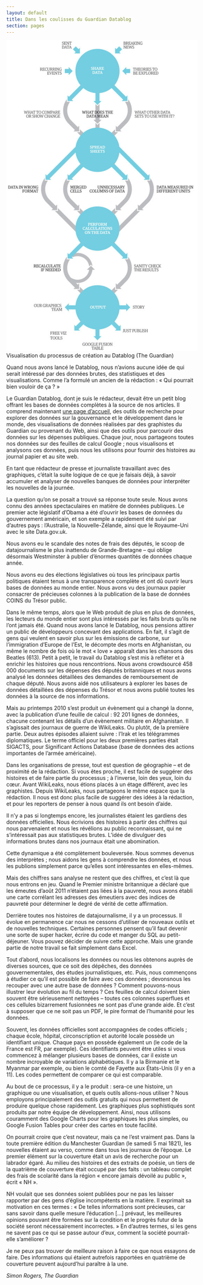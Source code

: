 ```yaml
---
layout: default
title: Dans les coulisses du Guardian Datablog
section: pages
---
```


<div id="FIG026" class="imageblock">
<div class="content">
<img alt="Visualisation du processus de création au Datablog" src="../figs/incoming/02-ZZ.jpg"></div>
<div class="title">Visualisation du processus de création au Datablog (The Guardian)</div>
</div>

Quand nous avons lancé le Datablog, nous n’avions aucune idée de qui serait intéressé par des données brutes, des statistiques et des visualisations. Comme l’a formulé un ancien de la rédaction : « Qui pourrait bien vouloir de ça ? »

Le Guardian Datablog, dont je suis le rédacteur, devait être un petit blog offrant les bases de données complètes à la source de nos articles. Il comprend maintenant [une page d’accueil](http://guardian.co.uk/data), des outils de recherche pour explorer des données sur la gouvernance et le développement dans le monde, des visualisations de données réalisées par des graphistes du Guardian ou provenant du Web, ainsi que des outils pour parcourir des données sur les dépenses publiques. Chaque jour, nous partageons toutes nos données sur des feuilles de calcul Google ; nous visualisons et analysons ces données, puis nous les utilisons pour fournir des histoires au journal papier et au site web.

En tant que rédacteur de presse et journaliste travaillant avec des graphiques, c’était la suite logique de ce que je faisais déjà, à savoir accumuler et analyser de nouvelles banques de données pour interpréter les nouvelles de la journée.

La question qu’on se posait a trouvé sa réponse toute seule. Nous avons connu des années spectaculaires en matière de données publiques. Le premier acte législatif d’Obama a été d’ouvrir les bases de données du gouvernement américain, et son exemple a rapidement été suivi par d’autres pays : l’Australie, la Nouvelle-Zélande, ainsi que le Royaume-Uni avec le site Data.gov.uk.

Nous avons eu le scandale des notes de frais des députés, le scoop de datajournalisme le plus inattendu de Grande-Bretagne – qui oblige désormais Westminster à publier d’énormes quantités de données chaque année.

Nous avons eu des élections législatives où tous les principaux partis politiques étaient tenus à une transparence complète et ont dû ouvrir leurs bases de données au monde entier. Nous avons vu des journaux papier consacrer de précieuses colonnes à la publication de la base de données COINS du Trésor public.

Dans le même temps, alors que le Web produit de plus en plus de données, les lecteurs du monde entier sont plus intéressés par les faits bruts qu’ils ne l’ont jamais été. Quand nous avons lancé le Datablog, nous pensions attirer un public de développeurs concevant des applications. En fait, il s’agit de gens qui veulent en savoir plus sur les émissions de carbone, sur l’immigration d’Europe de l’Est, le décompte des morts en Afghanistan, ou même le nombre de fois où le mot « love » apparaît dans les chansons des Beatles (613). Petit à petit, le travail du Datablog s’est mis à refléter et à enrichir les histoires que nous rencontrions. Nous avons crowdsourcé 458 000 documents sur les dépenses des députés britanniques et nous avons analysé les données détaillées des demandes de remboursement de chaque député. Nous avons aidé nos utilisateurs à explorer les bases de données détaillées des dépenses du Trésor et nous avons publié toutes les données à la source de nos informations.

Mais au printemps 2010 s’est produit un évènement qui a changé la donne, avec la publication d’une feuille de calcul : 92 201 lignes de données, chacune contenant les détails d’un évènement militaire en Afghanistan. Il s’agissait des journaux de guerre de WikiLeaks. Ou plutôt, de la première partie. Deux autres épisodes allaient suivre : l’Irak et les télégrammes diplomatiques. Le terme officiel pour les deux premières parties était SIGACTS, pour Significant Actions Database (base de données des actions importantes de l’armée américaine).

Dans les organisations de presse, tout est question de géographie – et de proximité de la rédaction. Si vous êtes proche, il est facile de suggérer des histoires et de faire partie du processus ; à l’inverse, loin des yeux, loin du cœur. Avant WikiLeaks, nous étions placés à un étage différent, avec les graphistes. Depuis WikiLeaks, nous partageons le même espace que la rédaction. Il nous est donc plus facile de suggérer des idées à la rédaction, et pour les reporters de penser à nous quand ils ont besoin d’aide.

Il n’y a pas si longtemps encore, les journalistes étaient les gardiens des données officielles. Nous écrivions des histoires à partir des chiffres qui nous parvenaient et nous les révélions au public reconnaissant, qui ne s’intéressait pas aux statistiques brutes. L’idée de divulguer des informations brutes dans nos journaux était une abomination.

Cette dynamique a été complètement bouleversée. Nous sommes devenus des interprètes ; nous aidons les gens à comprendre les données, et nous les publions simplement parce qu’elles sont intéressantes en elles-mêmes.

Mais des chiffres sans analyse ne restent que des chiffres, et c’est là que nous entrons en jeu. Quand le Premier ministre britannique a déclaré que les émeutes d’août 2011 n’étaient pas liées à la pauvreté, nous avons établi une carte corrélant les adresses des émeutiers avec des indices de pauvreté pour déterminer le degré de vérité de cette affirmation.

Derrière toutes nos histoires de datajournalisme, il y a un processus. Il évolue en permanence car nous ne cessons d’utiliser de nouveaux outils et de nouvelles techniques. Certaines personnes pensent qu’il faut devenir une sorte de super hacker, écrire du code et manger du SQL au petit-déjeuner. Vous pouvez décider de suivre cette approche. Mais une grande partie de notre travail se fait simplement dans Excel.

Tout d’abord, nous localisons les données ou nous les obtenons auprès de diverses sources, que ce soit des dépêches, des données gouvernementales, des études journalistiques, etc. Puis, nous commençons à étudier ce qu’il est possible de faire avec ces données ; devonsnous les recouper avec une autre base de données ? Comment pouvons-nous illustrer leur évolution au fil du temps ? Ces feuilles de calcul doivent bien souvent être sérieusement nettoyées – toutes ces colonnes superflues et ces cellules bizarrement fusionnées ne sont pas d’une grande aide. Et c’est à supposer que ce ne soit pas un PDF, le pire format de l’humanité pour les données.

Souvent, les données officielles sont accompagnées de codes officiels ; chaque école, hôpital, circonscription et autorité locale possède un identifiant unique. Chaque pays en possède également un (le code de la France est FR, par exemple). Ces identifiants peuvent être utiles si vous commencez à mélanger plusieurs bases de données, car il existe un nombre incroyable de variations alphabétiques. Il y a la Birmanie et le Myanmar par exemple, ou bien le comté de Fayette aux États-Unis (il y en a 11). Les codes permettent de comparer ce qui est comparable.

Au bout de ce processus, il y a le produit : sera-ce une histoire, un graphique ou une visualisation, et quels outils allons-nous utiliser ? Nous employons principalement des outils gratuits qui nous permettent de produire quelque chose rapidement. Les graphiques plus sophistiqués sont produits par notre équipe de développement. Ainsi, nous utilisons couramment des Google Charts pour les graphiques les plus simples, ou Google Fusion Tables pour créer des cartes en toute facilité.

On pourrait croire que c’est novateur, mais ça ne l’est vraiment pas. Dans la toute première édition du Manchester Guardian (le samedi 5 mai 1821), les nouvelles étaient au verso, comme dans tous les journaux de l’époque. Le premier élément sur la couverture était un avis de recherche pour un labrador égaré. Au milieu des histoires et des extraits de poésie, un tiers de la quatrième de couverture était occupé par des faits : un tableau complet des frais de scolarité dans la région « encore jamais dévoilé au public », écrit « NH ».

NH voulait que ses données soient publiées pour ne pas les laisser rapporter par des gens d’église incompétents en la matière. Il exprimait sa motivation en ces termes : « De telles informations sont précieuses, car sans savoir dans quelle mesure l’éducation [...] prévaut, les meilleures opinions pouvant être formées sur la condition et le progrès futur de la société seront nécessairement incorrectes. » En d’autres termes, si les gens ne savent pas ce qui se passe autour d’eux, comment la société pourrait-elle s’améliorer ?

Je ne peux pas trouver de meilleure raison à faire ce que nous essayons de faire. Des informations qui étaient autrefois rapportées en quatrième de couverture peuvent aujourd’hui paraître à la une.

_Simon Rogers, The Guardian_